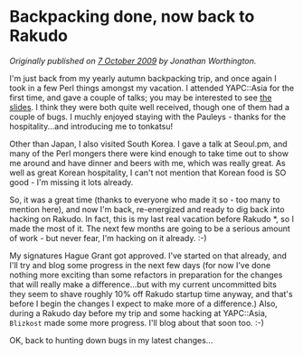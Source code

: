 # Backpacking done, now back to Rakudo
    
*Originally published on [7 October 2009](https://use-perl.github.io/user/JonathanWorthington/journal/39726/) by Jonathan Worthington.*

I'm just back from my yearly autumn backpacking trip, and once again I took in a few Perl things amongst my vacation. I attended YAPC::Asia for the first time, and gave a couple of talks; you may be interested to see [the slides](http://www.jnthn.net/articles.shtml). I think they were both quite well received, though one of them had a couple of bugs. I muchly enjoyed staying with the Pauleys - thanks for the hospitality...and introducing me to tonkatsu!

Other than Japan, I also visited South Korea. I gave a talk at Seoul.pm, and many of the Perl mongers there were kind enough to take time out to show me around and have dinner and beers with me, which was really great. As well as great Korean hospitality, I can't not mention that Korean food is SO good - I'm missing it lots already.

So, it was a great time (thanks to everyone who made it so - too many to mention here), and now I'm back, re-energized and ready to dig back into hacking on Rakudo. In fact, this is my last real vacation before Rakudo *, so I made the most of it. The next few months are going to be a serious amount of work - but never fear, I'm hacking on it already. :-)

My signatures Hague Grant got approved. I've started on that already, and I'll try and blog some progress in the next few days (for now I've done nothing more exciting than some refactors in preparation for the changes that will really make a difference...but with my current uncommitted bits they seem to shave roughly 10% off Rakudo startup time anyway, and that's before I begin the changes I expect to make more of a difference.) Also, during a Rakudo day before my trip and some hacking at YAPC::Asia, `Blizkost` made some more progress. I'll blog about that soon too. :-)

OK, back to hunting down bugs in my latest changes...
